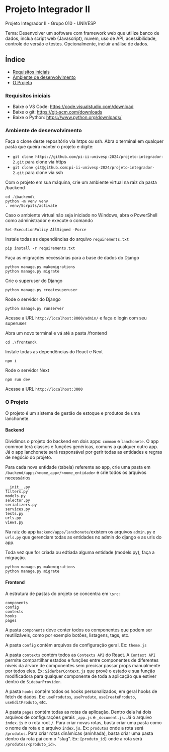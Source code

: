 # Projeto Integrador II

Projeto Integrador II - Grupo 010 - UNIVESP

Tema: Desenvolver um software com framework web que utilize banco de dados, inclua script web (Javascript), nuvem, uso de API, acessibilidade, controle de versão e testes. Opcionalmente, incluir análise de dados.

## Índice

<!--ts-->
  * [Requisitos iniciais](#Requisitos-iniciais)
  * [Ambiente de desenvolvimento](#Ambiente-de-desenvolvimento)
  * [O Projeto](#O-Projeto)
<!--te-->

### Requisitos iniciais

- Baixe o VS Code: https://code.visualstudio.com/download
- Baixe o git: https://git-scm.com/downloads
- Baixe o Python: https://www.python.org/downloads/


### Ambiente de desenvolvimento

Faça o clone deste repositório via https ou ssh. Abra o terminal em qualquer pasta que queira manter o projeto e digite: 
- ```git clone https://github.com/pi-ii-univesp-2024/projeto-integrador-2.git``` para clone via https
- ```git clone git@github.com:pi-ii-univesp-2024/projeto-integrador-2.git``` para clone via ssh

Com o projeto em sua máquina, crie um ambiente virtual na raiz da pasta /backend
```
cd .\backend\
python -m venv venv
. venv/Scrpits/activate
```

Caso o ambiente virtual não seja iniciado no Windows, abra o PowerShell como administrador e execute o comando
```
Set-ExecutionPolicy AllSigned -Force
```

Instale todas as dependências do arquivo ```requirements.txt```
```
pip install -r requirements.txt
```

Faça as migrações necessárias para a base de dados do Django
```
python manage.py makemigrations
python manage.py migrate
```

Crie o superuser do Django
```
python manage.py createsuperuser
```

Rode o servidor do Django
```
python manage.py runserver 
```

Acesse a URL ```http://localhost:8000/admin/``` e faça o login com seu superuser


Abra um novo terminal e vá até a pasta /frontend

```
cd .\frontend\
```

Instale todas as dependências do React e Next

```
npm i
```

Rode o servidor Next

```
npm run dev
```

Acesse a URL ```http://localhost:3000```

### O Projeto

O projeto é um sistema de gestão de estoque e produtos de uma lanchonete.

#### Backend

Dividimos o projeto do backend em dois apps: `common` e `lanchonete`. O app common terá classes e funções genéricas, comuns a qualquer outro app. Já o app lanchonete será responsável por gerir todas as entidades e regras de negócio do projeto.

Para cada nova entidade (tabela) referente ao app, crie uma pasta em `/backend/apps/<nome_app>/<nome_entidade>` e crie todos os arquivos necessários
```
__init__.py
filters.py
models.py
selector.py
serializers.py
services.py
tests.py
urls.py
views.py
```

Na raiz do app `backend/apps/lanchonete/`existem os arquivos `admin.py` e `urls.py` que gerenciam todas as entidades no admin do django e as urls do app.

Toda vez que for criada ou edtiada alguma entidade (models.py), faça a migração.

```
python manage.py makemigrations
python manage.py migrate
```

#### Frontend

A estrutura de pastas do projeto se concentra em `\src`:

```
components
config
contexts
hooks
pages
```

A pasta `components` deve conter todos os componentes que podem ser reutilizáveis, como por exemplo botões, listagens, tags, etc. 

A pasta `config` contém arquivos de configuração geral. Ex: `theme.js`

A pasta `contexts` contém todos as `Contexts API` do React. A `Context API` permite compartilhar estados e funções entre componentes de diferentes níveis da árvore de componentes sem precisar passar props manualmente por todos eles. Ex: `SiderbarContext.js` que provê o estado e sua função modificadora para qualquer componente de toda a aplicação que estiver dentro de `SidebarProvider`.

A pasta `hooks` contém todos os hooks personalizados, em geral hooks de fetch de dados. Ex: `useProdutos`, `useProduto`, `useCreateProduto`, `useEditProduto`, etc.

A pasta `pages` contém todas as rotas da aplicação. Dentro dela há dois arquivos de configurações gerais `_app.js` e `_document.js`. Já o arquivo `index.js` é o rota root `/`. Para criar novas rotas, basta criar uma pasta como o nome da rota e o arquivo `index.js`. Ex: `produtos` onde a rota será `/produtos`. Para criar rotas dinâmicas (aninhada), basta criar uma pasta dentro da rota pai com o "slug". Ex: `[produto_id]` onde a rota será `/produtos/<produto_id>`.
